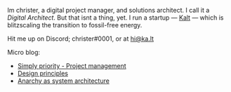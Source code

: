 Im christer, a digital project manager, and solutions architect. I call it a *Digital Architect*. But that isnt a thing, yet. I run a startup — <a href="https://ka.lt">Kalt</a> — which is blitzscaling the transition to fossil-free energy.

Hit me up on Discord; christer#0001, or at hi@ka.lt

Micro blog:
- [Simply priority - Project management](https://github.com/justchrister/justchrister/blob/main/blog/priority.md)
- [Design principles](https://github.com/justchrister/justchrister/blob/main/blog/design.md)
- [Anarchy as system architecture](https://github.com/justchrister/justchrister/blob/main/blog/architecture.md)
